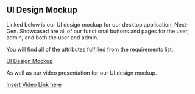 ## UI Design Mockup
Linked below is our UI design mockup for our desktop application, Next-Gen. Showcased are all of our functional buttons and pages for the user, admin, and both the user and admin.

You will find all of the attributes fulfilled from the requirements list.


[UI Design Mockup](https://marvelapp.com/project/6888166)

As well as our video presentation for our UI design mockup.

[Insert Video Link here]()
